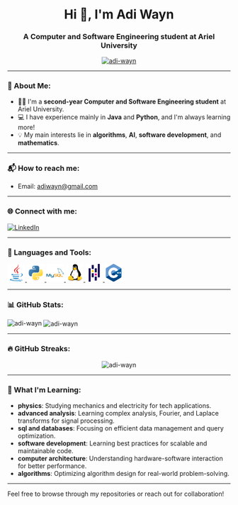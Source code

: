 <h1 align="center">Hi 👋, I'm Adi Wayn</h1>
<h3 align="center">A Computer and Software Engineering student at Ariel University</h3>

<p align="center">
  <a href="https://github.com/adi-wayn" target="_blank"><img src="https://github-profile-trophy.vercel.app/?username=adi-wayn" alt="adi-wayn" /></a>
</p>

---

### 🚀 About Me:
- 👨‍🎓 I'm a **second-year Computer and Software Engineering student** at Ariel University.
- 💻 I have experience mainly in **Java** and **Python**, and I'm always learning more!
- 💡 My main interests lie in **algorithms**, **AI**, **software development**, and **mathematics**.

---

### 📬 How to reach me:
- Email: [adiwayn@gmail.com](mailto:adiwayn@gmail.com)

---

### 🌐 Connect with me:
<p align="left">
  <a href="https://linkedin.com/in/adi-wayn" target="blank">
    <img align="center" src="https://raw.githubusercontent.com/rahuldkjain/github-profile-readme-generator/master/src/images/icons/Social/linked-in-alt.svg" alt="LinkedIn" height="30" width="40" />
  </a>
  <!-- You can add more social icons here if you have other profiles like Twitter, personal website, etc. -->
</p>

---

### 🔧 Languages and Tools:

<p align="left">
  <a href="https://www.java.com" target="_blank" rel="noreferrer">
    <img src="https://raw.githubusercontent.com/devicons/devicon/master/icons/java/java-original.svg" alt="java" width="40" height="40"/>
  </a>
  <a href="https://www.python.org" target="_blank" rel="noreferrer">
    <img src="https://raw.githubusercontent.com/devicons/devicon/master/icons/python/python-original.svg" alt="python" width="40" height="40"/>
  </a>
  <a href="https://www.mysql.com/" target="_blank" rel="noreferrer">
    <img src="https://raw.githubusercontent.com/devicons/devicon/master/icons/mysql/mysql-original-wordmark.svg" alt="mysql" width="40" height="40"/>
  </a>
  <a href="https://www.linux.org/" target="_blank" rel="noreferrer">
    <img src="https://raw.githubusercontent.com/devicons/devicon/master/icons/linux/linux-original.svg" alt="linux" width="40" height="40"/>
  </a>
  <a href="https://pandas.pydata.org/" target="_blank" rel="noreferrer">
    <img src="https://raw.githubusercontent.com/devicons/devicon/2ae2a900d2f041da66e950e4d48052658d850630/icons/pandas/pandas-original.svg" alt="pandas" width="40" height="40"/>
  </a>
  <a href="https://www.cplusplus.com/" target="_blank" rel="noreferrer">
    <img src="https://raw.githubusercontent.com/devicons/devicon/master/icons/cplusplus/cplusplus-original.svg" alt="C++" width="40" height="40"/>
  </a>
</p>

---

### 📊 GitHub Stats:

<p align="left">
  <img align="left" src="https://github-readme-stats.vercel.app/api/top-langs?username=adi-wayn&show_icons=true&locale=en&layout=compact" alt="adi-wayn" />
</p>

<p>&nbsp;<img align="center" src="https://github-readme-stats.vercel.app/api?username=adi-wayn&show_icons=true&locale=en" alt="adi-wayn" /></p>

---

### 🔥 GitHub Streaks:
<p align="center">
  <img align="center" src="https://github-readme-streak-stats.herokuapp.com/?user=adi-wayn&" alt="adi-wayn" />
</p>

---

### 🌱 What I'm Learning:
- **physics**: Studying mechanics and electricity for tech applications.
- **advanced analysis**: Learning complex analysis, Fourier, and Laplace transforms for signal processing.
- **sql and databases**: Focusing on efficient data management and query optimization.
- **software development**: Learning best practices for scalable and maintainable code.
- **computer architecture**: Understanding hardware-software interaction for better performance.
- **algorithms**: Optimizing algorithm design for real-world problem-solving.

---

Feel free to browse through my repositories or reach out for collaboration!
